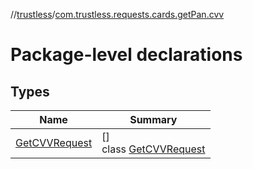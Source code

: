 //[trustless](../../index.md)/[com.trustless.requests.cards.getPan.cvv](index.md)

# Package-level declarations

## Types

| Name | Summary |
|---|---|
| [GetCVVRequest](-get-c-v-v-request/index.md) | []<br>class [GetCVVRequest](-get-c-v-v-request/index.md) |
